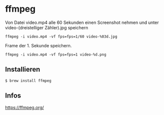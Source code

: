 # ffmpeg

Von Datei video.mp4 alle 60 Sekunden einen Screenshot nehmen und unter video-(dreistelliger Zähler).jpg speichern

    ffmpeg -i video.mp4 -vf fps=fps=1/60 video-%03d.jpg

Frame der 1. Sekunde speichern.

    ffmpeg -i video.mp4 -vf fps=fps=1 video-%d.png

## Installieren

    $ brew install ffmpeg


## Infos

<https://ffmpeg.org/> 